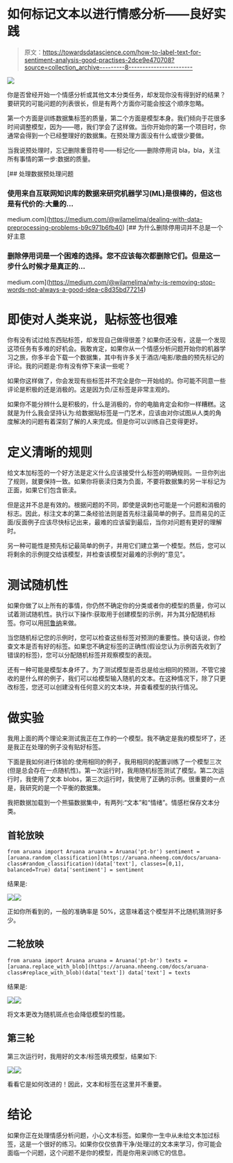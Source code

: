# 如何标记文本以进行情感分析——良好实践

> 原文：<https://towardsdatascience.com/how-to-label-text-for-sentiment-analysis-good-practises-2dce9e470708?source=collection_archive---------8----------------------->

![](img/bc5ad1a5b4497cde3e6b6d829629c8cf.png)

你是否曾经开始一个情感分析或其他文本分类任务，却发现你没有得到好的结果？要研究的可能问题的列表很长，但是有两个方面你可能会按这个顺序忽略。

第一个方面是训练数据集标签的质量，第二个方面是模型本身。我们倾向于花很多时间调整模型，因为——嗯，我们学会了这样做。当你开始你的第一个项目时，你通常会得到一个已经整理好的数据集。在预处理方面没有什么或很少要做。

当我说预处理时，忘记删除重音符号——标记化——删除停用词 bla，bla，关注所有事情的第一步:数据的质量。

[](https://medium.com/@wilamelima/dealing-with-data-preprocessing-problems-b9c971b6fb40) [## 处理数据预处理问题

### 使用来自互联网知识库的数据来研究机器学习(ML)是很棒的，但这也是有代价的:大量的…

medium.com](https://medium.com/@wilamelima/dealing-with-data-preprocessing-problems-b9c971b6fb40) [](https://medium.com/@wilamelima/why-is-removing-stop-words-not-always-a-good-idea-c8d35bd77214) [## 为什么删除停用词并不总是一个好主意

### 删除停用词是一个困难的选择。您不应该每次都删除它们。但是这一步什么时候才是真正的…

medium.com](https://medium.com/@wilamelima/why-is-removing-stop-words-not-always-a-good-idea-c8d35bd77214) 

# 即使对人类来说，贴标签也很难

你有没有试过给东西贴标签，却发现自己做得很差？如果你还没有，这是一个发现这项任务有多难的好机会。我敢肯定，如果你从一个情感分析问题开始你的机器学习之旅，你多半会下载一个数据集，其中有许多关于酒店/电影/歌曲的预先标记的评论。我的问题是:你有没有停下来读一些呢？

如果你这样做了，你会发现有些标签并不完全是你一开始给的。你可能不同意一些评论是积极的还是消极的。这是因为负/正标签是非常主观的。

如果你不能分辨什么是积极的，什么是消极的，你的电脑肯定会和你一样糟糕。这就是为什么我会坚持认为:给数据贴标签是一门艺术，应该由对你试图从人类的角度解决的问题有着深刻了解的人来完成。但是你可以训练自己变得更好。

# 定义清晰的规则

给文本加标签的一个好方法是定义什么应该接受什么标签的明确规则。一旦你列出了规则，就要保持一致。如果你将亵渎归类为负面，不要将数据集的另一半标记为正面，如果它们包含亵渎。

但是这并不总是有效的。根据问题的不同，即使是讽刺也可能是一个问题和消极的标志。因此，标注文本的第二条经验法则是首先标注最简单的例子。显而易见的正面/反面例子应该尽快标记出来，最难的应该留到最后，当你对问题有更好的理解时。

另一种可能性是预先标记最简单的例子，并用它们建立第一个模型。然后，您可以将剩余的示例提交给该模型，并检查该模型对最难的示例的“意见”。

# 测试随机性

如果你做了以上所有的事情，你仍然不确定你的分类或者你的模型的质量，你可以试着测试随机性。执行以下操作:获取用于创建模型的示例，并为其分配随机标签。你可以用[阿鲁纳](https://aruana.nheeng.com)来做。

当您随机标记您的示例时，您可以检查这些标签对预测的重要性。换句话说，你检查文本是否有好的标签。如果您不确定标签的正确性(假设您认为示例首先收到了错误的标签)，您可以分配随机标签并观察模型的表现。

还有一种可能是模型本身坏了。为了测试模型是否总是给出相同的预测，不管它接收的是什么样的例子，我们可以给模型输入随机的文本。在这种情况下，除了只更改标签，您还可以创建没有任何意义的文本块，并查看模型的执行情况。

# 做实验

我用上面的两个理论来测试我正在工作的一个模型。我不确定是我的模型坏了，还是我正在处理的例子没有贴好标签。

下面是我如何进行体验的:使用相同的例子，我用相同的配置训练了一个模型三次(但是总会存在一点随机性)。第一次运行时，我用随机标签测试了模型。第二次运行时，我使用了文本 blobs，第三次运行时，我使用了正确的示例。很重要的一点是，我研究的是一个平衡的数据集。

我把数据加载到一个熊猫数据集中，有两列:“文本”和“情绪”。情感栏保存文本分类。

## 首轮放映

`from aruana import Aruana
aruana = Aruana('pt-br')
sentiment = [aruana.random_classification](https://aruana.nheeng.com/docs/aruana-class#random_classification)(data['text'], classes=[0,1], balanced=True)
data['sentiment'] = sentiment`

结果是:

![](img/3b3b70906d2e5e2e58dab79cdbf0e877.png)![](img/e71ddea9419a29ffd1ea34f9bf47a4a1.png)

正如你所看到的，一般的准确率是 50%，这意味着这个模型并不比随机猜测好多少。

## 二轮放映

`from aruana import Aruana
aruana = Aruana('pt-br')
texts = [aruana.replace_with_blob](https://aruana.nheeng.com/docs/aruana-class#replace_with_blob)(data['text'])
data['text'] = texts`

结果是:

![](img/bc92bb939811ab9ba235ea94647b6dcd.png)![](img/771d20d3862ccf870acf740aac797bd4.png)

将文本更改为随机斑点也会降低模型的性能。

## 第三轮

第三次运行时，我用好的文本/标签填充模型，结果如下:

![](img/7003b58f103a291641d54caff305ddde.png)![](img/3c53f12feda06a091d9bdddf538339b4.png)

看看它是如何改进的！因此，文本和标签在这里并不重要。

# 结论

如果你正在处理情感分析问题，小心文本标签。如果你一生中从未给文本加过标签，这是一个很好的练习。如果你仅仅依靠干净/处理过的文本来学习，你可能会面临一个问题，这个问题不是你的模型，而是你用来训练它的信息。